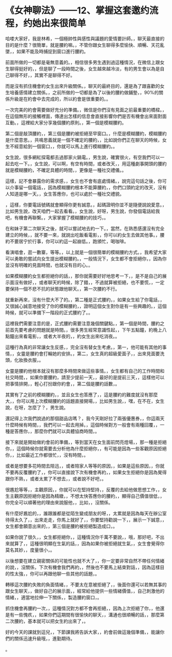 # 《女神聊法》——12、掌握这套邀约流程，约她出来很简单

哈喽大家好，我是林希，一個極帥性與感性與議題的愛情要計師。，聊天最直接的目的是什麼？很簡單，就是腰約嘛。，不管你跟女生聊得多麼愉快、順暢、天花亂墜，，如果不能及時捕捉到窗口進行腰約。

前面所做的一切都是毫無意義的。，相信很多男生遇到過這種情況，在微信上跟女生聊得挺好的，，但是聊了一段時間之後，女生越來越冷淡，有的男生會以為是自己聊得不好，，其實不是聊得不好。

而是沒有抓住機會約女生出來升級關係。，聊天的最終目的，還是為了跟喜歡的女生培養感情建立關係。，之前所做的一切都是為了以後的腰約做鋪墊，，90%的關係升級是在約會中去完成的，所以約會是很重要的。。

一次完美的約會需要做好充分的準備。，微信是你們沒有見面之前最重要的橋樑。，在這個無形的接觸裡面，傳達出怎樣的信息會直接影響你們是否有機會出來面對面互動。，這裡給大家分享幾個腰約原則。，第一個是模糊腰約。

第二個是敲頂腰約，，第三個是腰約被拒絕至早窗口。，什麼是模糊腰約，模糊腰約是什麼意思。，共鳴思義就是一個不確定的腰約，，比如說你們正在聊天的時候，女生不經意給到一個窗口，，你就可以馬上進行模糊腰約。。

女生說，很多網紅探電都去過那家火鍋電。，男生說，確實很火，有空我們可以一起去吃一下。，女生說，可以啊，有空有時間，或者改天，，用這種劇事開頭的腰約就是模糊腰約，不確定具體的時間，，更像是一種社交禮儀。。

這樣，記不會暴露你的需求感，，女生也不會有底處情緒。，說完這句話之後，你可以介事留一個電話，，因為模糊腰約根本不能算腰約，，你們口頭約定的改天，沒有人知道是哪一天。，女生答應你，也可以處於一種社交禮貌。

，這樣，你要電話號碼就會顯得你更有誠意。，起碼證明你並不是隨便說說愛意。，比如男生說，改天咱們一起去看看。，女生說，好呀，男生說，你發個電話給我吧，有機會再聯繫。，大家掌握了模糊腰約的技巧，。

在和妹子第二次聊天之後，就可以嘗試地去約一下。，當然，在熟悉感還沒有完全建立的時候，，就不要一來，就說出吃飯看電影，，你可以約女生去做其他事。，腰約不要居宁於行事，你可以約這一起崩低。，跑頒忙，喝咖啡。

看演唱會，逛一數寨，等等。，以上就是一個很簡單的模糊腰約方式。，我希望大家可以勇敢的嘗試向女生提出模糊腰約。，一般情況下，女生都不會拒絕你，，因為你並沒有明確的見面時間，也就沒有目的心。。

如果模糊腰約女生都拒絕你的話，，那你就需要好好地思考一下，，是不是自己的展示面沒有做好，，或者聊天的時候，除了錯，，不過就算被拒絕，也不要慌，，一定要保持一個不悲不抗的狀態跟他聊天。，第一次腰約不行。

就重新再來，沒有什麼大不了的。，第二種是正式腰約，，如果女生給了你電話，，又很誠心誠意地接受了你的模糊腰約，，證明這個女生對你是有一些興趣的。，這個時候，就可以準備下一階段的正式腰約了。。

這裡我們需要注意的是，正式腰約需要注意幾個關鍵點。，第一個是時間，腰約之前首先要考慮的問題就是時間。，很多男生經常意識性起，，下午五點鐘，約晚上八點鐘出來看電影，，或者大半夜的，，約女生出來吃消夜。。

這種行為真的非常讓女生反感，，完全沒有替女生考慮。，第一，他可能有其他的事情，，女靈是腰約會打輪她的安排。，第二，女生真的超級愛面子，，出來見面要洗頭，化妝換衣服，。

女靈是腰約他根本就沒有那麼多時間來做這些事情。，女生都有自己的工作時間和社交時間，，如果你要腰約，請至少提前一天，，最好的是提前三天，，這樣他可以把事情排開，，輕心打扮跟你約會，，第二個是腰約話數，。

其實有了之前的模糊腰約，，並且女生也答應了，，這是腰約的難度就沒有那麼大，，你可以用上次模糊腰約的話題直接開場，，比如男生說，，嘿，在不在，女生說，在呀，怎麼了？，男生說。

還記得上次我們說過的那個甜品店嗎？，我今天剛好拉了兩張優惠券，，你這兩天什麼時候有時間，，我們可以一起去用掉。，這個時候對方一般會有兩種回覆，，一種是答應你，，那麼你們就可以具體協商時間，。

接下來就是開始做約會前的準備，，等到當天在女生面前閃亮燈場，，那一種是拒絕你，，這個時候你就需要去分析他為什麼拒絕你，，有可能是因為一些客觀原因拒絕你，，比如最近工作都很忙，，沒有時間，。

或者是想要多花時間去陪迅，，或者陪家人等等的原因，，如果是這些原因，，你就不要再反覆腰約了，，你可以直接說下次有機會再約，，如果女生拒絕你是因為覺得跟你不熟，，或者太累了不想去，，或者說不好吧，。

很尷尬等等，，主觀原因，，你就可以在堅持堅持，，反覆的去給他做思想工作，，女生主觀原因拒絕你是因為精緻，，不想太快答應你的腰約，，顯得自己價值很低，，你完全可以順著他的理由來說服他，，比如，，沒關係。

有什麼好尷尬的，，誰跟誰都是從陌生變成朋友的呀，，太累就是因為每天在辦公室待得太久了，，出來走走，你馬上就好了，，你要堅持勸說一下，，展示一下誠意，，女生都會願意出來的，，第三個是腰約被拒絕製造成口，。

如果你說了很久，，女生都拒絕你，，這種情況你千萬不要說，，哦，那好吧，不出來就算了，，這種很明顯在生氣的話，，因為如果你被拒絕就生氣，，女生會覺得你莫名其妙，，度量很小，。

以後想要在建立親密關係的可能性也就不大了，，你一定要非常自然不帶任何情緒的說，，沒關係，下次有機會我們再約，，然後也不要馬上結束對話，，因為這樣目的性太強，，你可以再跟他聊一些其他的話題，。

轉移這次腰約失敗的負面情緒，，不要太在意被拒絕了，，後面你還可以若無其事的跟女生聊天，，做好自己的展示面，，經常給他提供一些情緒價值，，自己刺激他的情緒，，適當地拉伸一下關係，，製造腰約窗口，。

抓住機會再腰約一次，，這種情況對方都不會再拒絕，，因為上次拒絕了你，，他還是有一些愧疚，，如果你們這期間有很愉快的聊天，，溝通也很順暢的話，，那麼第二次腰約，基本就可以把女生約出來了，。

好的今天的課就到這兒，，下節課我將告訴大家，，約會前做這幾個準備，，能讓你們的關係迅速升級哦，，進勤期待。

。